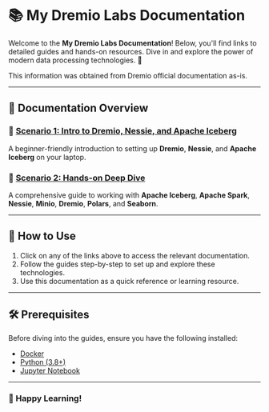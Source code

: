 # 📚 My Dremio Labs Documentation

Welcome to the **My Dremio Labs Documentation**! Below, you'll find links to detailed guides and hands-on resources. Dive in and explore the power of modern data processing technologies. 🚀

This information was obtained from Dremio official documentation as-is.

---

## 📄 Documentation Overview

### 🔗 [Scenario 1: Intro to Dremio, Nessie, and Apache Iceberg](./Dremio%20-%20Scenario%201.md)
A beginner-friendly introduction to setting up **Dremio**, **Nessie**, and **Apache Iceberg** on your laptop.

### 🔗 [Scenario 2: Hands-on Deep Dive](./Dremio%20-%20Scenario%202.md)
A comprehensive guide to working with **Apache Iceberg**, **Apache Spark**, **Nessie**, **Minio**, **Dremio**, **Polars**, and **Seaborn**.

---

## 📌 How to Use
1. Click on any of the links above to access the relevant documentation.
2. Follow the guides step-by-step to set up and explore these technologies.
3. Use this documentation as a quick reference or learning resource.

---

## 🛠️ Prerequisites
Before diving into the guides, ensure you have the following installed:
- [Docker](https://www.docker.com/)
- [Python (3.8+)](https://www.python.org/)
- [Jupyter Notebook](https://jupyter.org/install)

---

### 🌟 Happy Learning!
